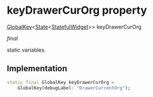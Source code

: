 


# keyDrawerCurOrg property







[GlobalKey](https://api.flutter.dev/flutter/widgets/GlobalKey-class.html)&lt;[State](https://api.flutter.dev/flutter/widgets/State-class.html)&lt;[StatefulWidget](https://api.flutter.dev/flutter/widgets/StatefulWidget-class.html)>> keyDrawerCurOrg
  
_<span class="feature">final</span>_



<p>static variables.</p>



## Implementation

```dart
static final GlobalKey keyDrawerCurOrg =
    GlobalKey(debugLabel: "DrawerCurrentOrg");
```







